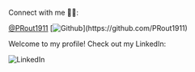 Connect with me 🔗💕:

[@PRout1911]()
[![Github](https://img.shields.io/badge/github-100000?style=for-the-badge&logo=GitHub&logoColor=white&labelColor=black&color=black')](https://github.com/PRout1911)

Welcome to my profile! Check out my LinkedIn:

![LinkedIn](https://img.shields.io/badge/LinkedIn-Profile-blue?style=flat&logo=linkedin&logoColor=white&link=www.linkedin.com/in/priyanka-rout-350914293)